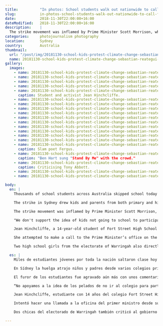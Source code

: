 ```yaml
---
title:          "In photos: School students walk out nationwide to call for action on climate change"
slug:           in-photos-school-students-walk-out-nationwide-to-call-for-action-on-climate-change
date:           2018-11-30T22:00:00+16:00
dateModified:   2018-11-30T22:00:00+16:00
description:    |
  The strike movement was inflamed by Prime Minister Scott Morrison, who rejected the premise of children leaving school and said they needed \'more learning and less activism\'.
categories:     photojournalism photography
location:       Sydney
country:        Australia
thumbnail:
  url: "/post/img/20181130-school-kids-protest-climate-change-sebastian-reategui-0360.jpg"
  name: 20181130-school-kids-protest-climate-change-sebastian-reategui-0360
gallery:
  images:
    - name: 20181130-school-kids-protest-climate-change-sebastian-reategui-9871
    - name: 20181130-school-kids-protest-climate-change-sebastian-reategui-8424
    - name: 20181130-school-kids-protest-climate-change-sebastian-reategui-0334
    - name: 20181130-school-kids-protest-climate-change-sebastian-reategui-0360
    - name: 20181130-school-kids-protest-climate-change-sebastian-reategui-8412
      caption: Student and activist Jean Hinchcliffe.
    - name: 20181130-school-kids-protest-climate-change-sebastian-reategui-0452
    - name: 20181130-school-kids-protest-climate-change-sebastian-reategui-0490
    - name: 20181130-school-kids-protest-climate-change-sebastian-reategui-0531
    - name: 20181130-school-kids-protest-climate-change-sebastian-reategui-8532
    - name: 20181130-school-kids-protest-climate-change-sebastian-reategui-0626
    - name: 20181130-school-kids-protest-climate-change-sebastian-reategui-0648
    - name: 20181130-school-kids-protest-climate-change-sebastian-reategui-8475
    - name: 20181130-school-kids-protest-climate-change-sebastian-reategui-9849
    - name: 20181130-school-kids-protest-climate-change-sebastian-reategui-9859
    - name: 20181130-school-kids-protest-climate-change-sebastian-reategui-0621
    - name: 20181130-school-kids-protest-climate-change-sebastian-reategui-0256
      caption: Slam poet Fergus.
    - name: 20181130-school-kids-protest-climate-change-sebastian-reategui-0275
      caption: "Ben Hart sung "Stand By Me" with the crowd."
    - name: 20181130-school-kids-protest-climate-change-sebastian-reategui-0327
      caption: Criticising Tony Abbott.
    - name: 20181130-school-kids-protest-climate-change-sebastian-reategui-0566
    - name: 20181130-school-kids-protest-climate-change-sebastian-reategui-9939

body:
  en: |
    Thousands of school students across Australia skipped school today to protest inaction on climate change.

    The strike in Sydney drew kids and parents from both primary and high schools and as far as regional NSW, who heard from an all-children lineup of speakers.

    The strike movement was inflamed by Prime Minister Scott Morrison, who rejected the premise of children leaving school and said they needed "more learning and less activism".

    "We don't support the idea of kids not going to school to participate in things that can be dealt with outside of school", he said in Parliament on Monday.

    Jean Hinchcliffe, a 14-year-old student of Fort Street High School and leader of the rally, rebuked the Prime Minister and said that students are striking precisely because climate change is currently *not* being dealt with outside of school.

    She attempted to make a call to the Prime Minister’s office on the microphone, and shouted the number out to the crowd to join her in making calls in unison.

    Two high school girls from the electorate of Warringah also directly criticised the government, calling out their MP and former prime Minister Tony Abbott as the "most environmentally destructive prime minister ever".

  es: |
    Miles de estudiantes jóvenes por toda la nación saltaron clase hoy para protestar la inacción del gobierno contra el cambio climático.

    En Sídney la huelga atrajo niños y padres desde varios colegios primarios y secundarios y hasta las áreas regionales de NSW, y se escuchó una banda de hablantes todos niños y ninguno adulto.

    El furor de los estudiantes fue agravado aún más con unos comentarios del primer ministro Scott Morrison, quién el lunes rechazó la ausencia de los estudiantes y dijo que en su lugar necesitan a “más aprendizaje y menos activismo”.

    “No apoyamos a la idea de los pelados de no ir al colegio para participar en cosas que se puedan resolver afuera del colegio”, dijo en el parlamento.

    Jean Hinchcliffe, estudiante con 14 años del colegio Fort Street High School y líder de la congregación, reprendió al primer ministro y dijo que lo hacen precisamente por el hecho de que el cambio climático no se está resolviendo aun afuera del colegio.”

    Intentó hacer una llamada a la oficina del primer ministro desde su celular sobre el micrófono, gritando al numero a los participantes para que se unen en llamarlo.

    Dos chicas del electorado de Warringah también criticó al gobierno directamente, denunciando a su miembro de parlamento Tony Abbott por haber sido el “primer ministro mas destructivo al medioambiente que nunca”.

---
```


